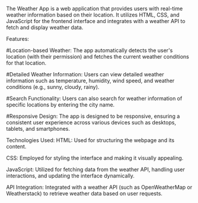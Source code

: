 The Weather App is a web application that provides users with real-time weather information based on their location. It utilizes HTML, CSS, and JavaScript for the frontend interface and integrates with a weather API to fetch and display weather data.

Features:

#Location-based Weather: The app automatically detects the user's location (with their permission) and fetches the current weather conditions for that location.

#Detailed Weather Information: Users can view detailed weather information such as temperature, humidity, wind speed, and weather conditions (e.g., sunny, cloudy, rainy).

#Search Functionality: Users can also search for weather information of specific locations by entering the city name.

#Responsive Design: The app is designed to be responsive, ensuring a consistent user experience across various devices such as desktops, tablets, and smartphones.

Technologies Used:
HTML: Used for structuring the webpage and its content.

CSS: Employed for styling the interface and making it visually appealing.

JavaScript: Utilized for fetching data from the weather API, handling user interactions, and updating the interface dynamically.

API Integration: Integrated with a weather API (such as OpenWeatherMap or Weatherstack) to retrieve weather data based on user requests.
